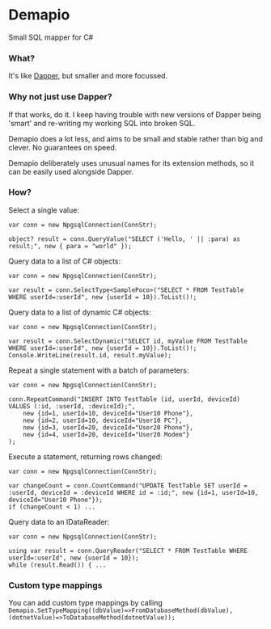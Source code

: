 Demapio
=======

Small SQL mapper for C#

### What?

It's like [Dapper](https://github.com/DapperLib/Dapper), but smaller and more focussed.

### Why not just use Dapper?

If that works, do it. I keep having trouble with new versions of Dapper being 'smart' and re-writing my working SQL into broken SQL.

Demapio does a lot less, and aims to be small and stable rather than big and clever.
No guarantees on speed.

Demapio deliberately uses unusual names for its extension methods, so it can be easily used alongside Dapper.

### How?

Select a single value:

```
var conn = new NpgsqlConnection(ConnStr);

object? result = conn.QueryValue("SELECT ('Hello, ' || :para) as result;", new { para = "world" });
```

Query data to a list of C# objects:

```
var conn = new NpgsqlConnection(ConnStr);

var result = conn.SelectType<SamplePoco>("SELECT * FROM TestTable WHERE userId=:userId", new {userId = 10}).ToList()!;
```

Query data to a list of dynamic C# objects:

```
var conn = new NpgsqlConnection(ConnStr);

var result = conn.SelectDynamic("SELECT id, myValue FROM TestTable WHERE userId=:userId", new {userId = 10}).ToList()!;
Console.WriteLine(result.id, result.myValue);
```

Repeat a single statement with a batch of parameters:

```
var conn = new NpgsqlConnection(ConnStr);

conn.RepeatCommand("INSERT INTO TestTable (id, userId, deviceId) VALUES (:id, :userId, :deviceId);",
    new {id=1, userId=10, deviceId="User10 Phone"},
    new {id=2, userId=10, deviceId="User10 PC"},
    new {id=3, userId=20, deviceId="User20 Phone"},
    new {id=4, userId=20, deviceId="User20 Modem"}
);
```

Execute a statement, returning rows changed:

```
var conn = new NpgsqlConnection(ConnStr);

var changeCount = conn.CountCommand("UPDATE TestTable SET userId = :userId, deviceId = :deviceId WHERE id = :id;", new {id=1, userId=10, deviceId="User10 Phone"});
if (changeCount < 1) ...
```

Query data to an IDataReader:

```
var conn = new NpgsqlConnection(ConnStr);

using var result = conn.QueryReader("SELECT * FROM TestTable WHERE userId=:userId", new {userId = 10});
while (result.Read()) { ...
```

### Custom type mappings

You can add custom type mappings by calling `Demapio.SetTypeMapping((dbValue)=>FromDatabaseMethod(dbValue), (dotnetValue)=>ToDatabaseMethod(dotnetValue));`